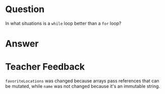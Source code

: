 # Question
In what situations is a `while` loop better than a `for` loop?

# Answer


# Teacher Feedback
`favoriteLocations` was changed because arrays pass references that can be mutated, while `name` was not changed because it's an immutable string.